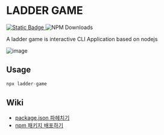 # LADDER GAME

<a href="https://www.npmjs.com/package/ladder-game" target="_blank">
  <img alt="Static Badge" src="https://img.shields.io/badge/npm-v1.0.5-blue">
</a>
<img alt="NPM Downloads" src="https://img.shields.io/npm/d18m/ladder-game">

A ladder game is interactive CLI Application based on nodejs

![image](https://github.com/user-attachments/assets/f8e8278e-e805-4acb-9c86-2f4a48219414)

## Usage

```javascript
npx ladder-game
```

## Wiki

- [package.json 파헤치기](https://velog.io/@codenmh0822/package.json-%ED%8C%8C%ED%97%A4%EC%B9%98%EA%B8%B0)
- [npm 패키지 배포하기](https://velog.io/@codenmh0822/npm-%ED%8C%A8%ED%82%A4%EC%A7%80-%EB%B0%B0%ED%8F%AC%ED%95%98%EA%B8%B0)
